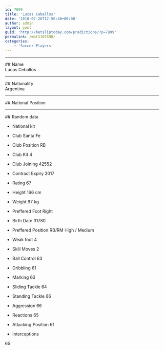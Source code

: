 ```yaml
---
id: 7899
title: 'Lucas Ceballos'
date: '2010-07-26T17:56:40+00:00'
author: admin
layout: post
guid: 'http://betsliptoday.com/predictions/?p=7899'
permalink: /mbt1107898/
categories:
    - 'Soccer Players'
---
```


- - - - - -

\## Name  
 Lucas Ceballos

- - - - - -

\## Nationality  
 Argentina

- - - - - -

\## National Position

- - - - - -

\## Random data

- National kit
- Club
 Santa Fe

- Club Position
 RB

- Club Kit
 4

- Club Joining
 42552

- Contract Expiry
 2017

- Rating
 67

- Height
 166 cm

- Weight
 67 kg

- Preffered Foot
 Right

- Birth Date
 31780

- Preffered Position
 RB/RM High / Medium

- Weak foot
 4

- Skill Moves
 2

- Ball Control
 63

- Dribbling
 61

- Marking
 63

- Sliding Tackle
 64

- Standing Tackle
 66

- Aggression
 66

- Reactions
 65

- Attacking Position
 61

- Interceptions

 65